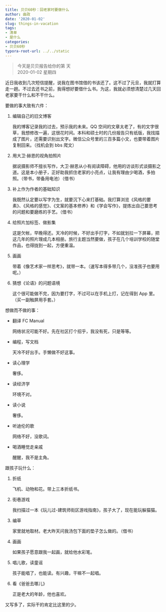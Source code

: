 ```yaml
---
title: 贝贝60秒：回老家时要做什么
author: 曲政
date: '2020-01-02'
slug: things-in-vacation
tags:
- 清单
- 是什么
categories:
- 贝贝60秒
typora-root-url: ../../static
---
```

> 今天是贝贝报告给你的第  天   
> 2020-01-02 星期四 

近日我收到几次短信提醒，说我在图书馆借的书该还了。这不过了元旦，我就打算走一趟。不过去还书之前，我得想好要借什么书。为这，我就必须想清楚过几天回老家要干什么和不干什么。

要做的事大致有六件：

1.  编辑自己的旧文博客

    我的博客记录我的过去，预示我的未来。QQ 空间的文章太老了，有的文字很草，我想修改一遍，这很花时间。本科和硕士时的几份报告只有纸版，我找描成了图片，还需要识别出文字。微信公众号里的三百多篇小文，也要带着图片复制回来。（找机会到 bbs 爬文）

2.  用大卫·赫恩的视角拍照片

    据说摄影师不擅长写作，大卫·赫恩从小有阅读障碍，他用的访谈形式谈摄影之道。这是本小册子，正好助我抓住老家的小亮点，让我有理由少喝酒，多拍照。（带书，带备用电池）（借书）

3.  补上作为作者的基础知识

    我既然认定要以写字为生，就要沉下心来打基础。我打算浏览《风格的要素》、《风格的感觉》、《文案的基本修养》和《学会写作》，提炼出自己要思考的问题和要磨练的手艺。（借书）

4.  给照片加标签、做影集

    这是欠帐，早晚得还。天冷的时候，不好出手打字，不如就划拉一下屏幕，把这几年的照片理成几本相册。旅行主题当然要做，孩子在几个培训学校的随堂作品，也得拢到一起，方便重温。

5.  画画

    带着《像艺术家一样思考》，就带一本。（速写本得多带几个，没准孩子也要用呢。）

6.  猜想《论语》的问题语境

    这个很可能做不完，因为要打字，不过可以在手机上打，记在得到 App 里。（买一副触屏用手套。）

想做而不做的事：

-   翻译 FC Manual

    网络状况可能不好。先在社区打个招乎，我没有死，只是等等。

-   编程，写文档

    天冷不好出手。手懒做不好这事。

-   读心理学

    奢侈。

-   读经济学

    环境不对。

-   读小说

    奢侈。

-   听迪伦的歌

    网络不好，没歌词。

-   喝酒睡觉走亲戚

    醒醒，我不是主角。

跟孩子玩什么：

1.  折纸

    飞机、动物和花。带上三本折纸书。

2.  街巷游戏

    我扫描过一本《玩儿过-建筑师街区游戏指南》，孩子大了，现在能玩躲猫猫。

3.  编草

    家里就地取材。老大昨天问我汤包下面的垫子怎么做的。（借书）

4.  画画

    如果孩子愿意跟我一起画，就给他水彩笔。

5.  唱儿歌，读童谣

    孩子能唱了，也能读。有兴趣，干嘛不一起唱。

6.  看《爸爸去哪儿》

    正是老大的年龄，他也喜欢。

又写多了，实际干的肯定比这里的少。